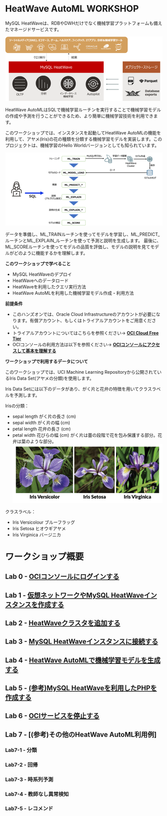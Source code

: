 # HeatWave AutoML WORKSHOP

MySQL HeatWaveは、RDBやDWHだけでなく機械学習プラットフォームも備えたマネージドサービスです。

![heatwave_overview](./heatwave_overview.png)

HeatWave AutoMLはSQLで機械学習ルーチンを実行することで機械学習モデルの作成や予測を行うことができるため、より簡単に機械学習技術を利用できます。

このワークショップでは、インスタンスを起動してHeatWave AutoMLの機能を利用して、アヤメ(Iris)の花の種類を分類する機械学習モデルを実装します。このプロジェクトは、機械学習のHello Worldバージョンとしても知られています。

![heatwave_automl_overview](./heatwave_automl_overview.png)

データを準備し、ML_TRAINルーチンを使ってモデルを学習し、ML_PREDICT_ルーチンとML_EXPLAIN_ルーチンを使って予測と説明を生成します。
最後に、ML_SCOREルーチンを使ってモデルの品質を評価し、モデルの説明を見てモデルがどのように機能するかを理解します。

**このワークショップで学べること**
-	MySQL HeatWaveのデプロイ
-	HeatWaveへのデータロード
-	HeatWaveを利用したクエリ実行方法
-	HeatWave AutoMLを利用した機械学習モデル作成・利用方法


**前提条件**
-  このハンズオンでは、Oracle Cloud Infrastructureのアカウントが必要になります。有償アカウント、もしくはトライアルアカウントをご用意ください。
-  トライアルアカウントについてはこちらを参照ください-> **[OCI Cloud Free Tier](https://www.oracle.com/jp/cloud/free/)**
-  OCIコンソールの利用方法は以下を参照ください-> **[OCIコンソールにアクセスして基本を理解する](https://oracle-japan.github.io/ocitutorials/beginners/getting-started/)**

**ワークショップで利用するデータについて**

このワークショップでは、UCI Machine Learning Repositoryから公開されているIris Data Set(アヤメの分類)を使用します。

Iris Data Setには以下のデータがあり、がく片と花弁の特徴を用いてクラスラベルを予測します。

Irisの分類：
-  sepal length がく片の長さ (cm)
-  sepal width  がく片の幅 (cm)
-  petal length 花弁の長さ (cm)
-  petal width  花びらの幅 (cm)
がく片は蕾の段階で花を包み保護する部分。花弁は葉のような部分。
![Iris画像](./iris-flowers.png)

クラスラベル：
-  Iris Versicolour ブルーフラッグ
-  Iris Setosa      ヒオウギアヤメ
-  Iris Virginica   バージニカ



# ワークショップ概要

## Lab 0 - [OCIコンソールにログインする](./lab0/readme.md)

## Lab 1 - [仮想ネットワークやMySQL HeatWaveインスタンスを作成する](./lab1/readme.md)

## Lab 2 - [HeatWaveクラスタを追加する](./lab2/readme.md)

## Lab 3 - [MySQL HeatWaveインスタンスに接続する](./lab3/readme.md)

## Lab 4 - [HeatWave AutoMLで機械学習モデルを生成する](./lab4/readme.md)

## Lab 5 - [(参考)MySQL HeatWaveを利用したPHPを作成する](./lab5/readme.md)

## Lab 6 - [OCIサービスを停止する](./lab6/readme.md)

## Lab 7 - [(参考)その他のHeatWave AutoML利用例]
### Lab7-1 - 分類
### Lab7-2 - 回帰
### Lab7-3 - 時系列予測
### Lab7-4 - 教師なし異常検知
### Lab7-5 - レコメンド

